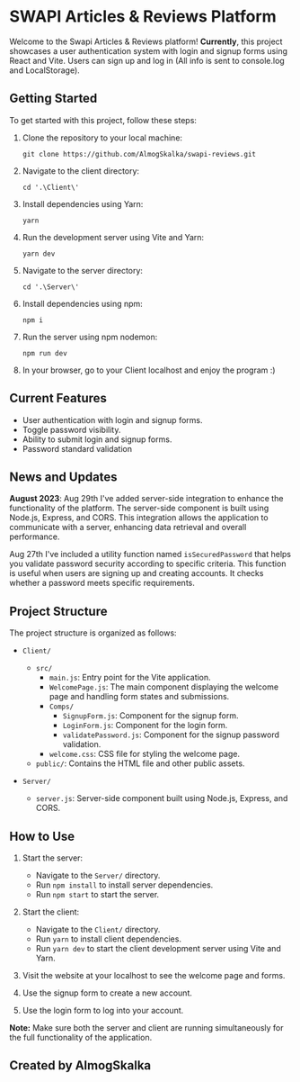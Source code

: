 # SWAPI Articles & Reviews Platform

Welcome to the Swapi Articles & Reviews platform! **Currently**, this project showcases a user authentication system with login and signup forms using React and Vite. Users can sign up and log in (All info is sent to console.log and LocalStorage).

## Getting Started

To get started with this project, follow these steps:

1. Clone the repository to your local machine:

   ```
   git clone https://github.com/AlmogSkalka/swapi-reviews.git
   ```

2. Navigate to the client directory:

   ```
   cd '.\Client\'
   ```

3. Install dependencies using Yarn:

   ```
   yarn
   ```

4. Run the development server using Vite and Yarn:

   ```
   yarn dev
   ```

5. Navigate to the server directory:

   ```
   cd '.\Server\'
   ```

6. Install dependencies using npm:

   ```
   npm i
   ```

7. Run the server using npm nodemon:

   ```
   npm run dev
   ```

8. In your browser, go to your Client localhost and enjoy the program :)



## Current Features

- User authentication with login and signup forms.
- Toggle password visibility.
- Ability to submit login and signup forms.
- Password standard validation

## News and Updates

**August 2023**: 
Aug 29th
I've added server-side integration to enhance the functionality of the platform. The server-side component is built using Node.js, Express, and CORS. This integration allows the application to communicate with a server, enhancing data retrieval and overall performance.

Aug 27th
I've included a utility function named `isSecuredPassword` that helps you validate password security according to specific criteria. This function is useful when users are signing up and creating accounts. It checks whether a password meets specific requirements.

## Project Structure

The project structure is organized as follows:

- `Client/`
  - `src/`
    - `main.js`: Entry point for the Vite application.
    - `WelcomePage.js`: The main component displaying the welcome page and handling form states and submissions.
    - `Comps/`
      - `SignupForm.js`: Component for the signup form.
      - `LoginForm.js`: Component for the login form.
      - `validatePassword.js`: Component for the signup password validation.
    - `welcome.css`: CSS file for styling the welcome page.
  - `public/`: Contains the HTML file and other public assets.

- `Server/`
  - `server.js`: Server-side component built using Node.js, Express, and CORS.

## How to Use

1. Start the server:

   - Navigate to the `Server/` directory.
   - Run `npm install` to install server dependencies.
   - Run `npm start` to start the server.

2. Start the client:

   - Navigate to the `Client/` directory.
   - Run `yarn` to install client dependencies.
   - Run `yarn dev` to start the client development server using Vite and Yarn.

3. Visit the website at your localhost to see the welcome page and forms.
4. Use the signup form to create a new account.
5. Use the login form to log into your account.

**Note:** Make sure both the server and client are running simultaneously for the full functionality of the application.

## Created by AlmogSkalka
